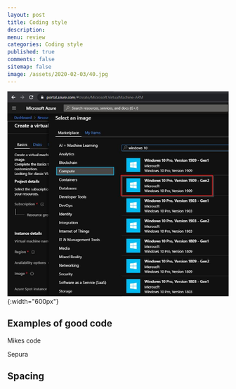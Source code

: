 ```yaml
---
layout: post
title: Coding style  
description: 
menu: review
categories: Coding style 
published: true 
comments: false     
sitemap: false
image: /assets/2020-02-03/40.jpg
---
```


![alt text](/assets/2020-02-03/41.jpg "Choosing an image"){:width="600px"}

## Examples of good code

Mikes code

Sepura


## Spacing

